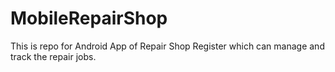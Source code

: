 # MobileRepairShop
This is repo for Android App of Repair Shop Register which can manage and track the repair jobs.
